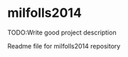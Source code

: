 milfolls2014
============
TODO:Write good project description

Readme file for milfolls2014 repository
